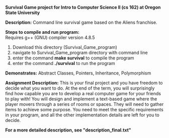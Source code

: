 **Survival Game project for Intro to Computer Science II (cs 162) at Oregon State University**

**Description:**
Command line survival game based on the Aliens franchise.

**Steps to compile and run program:**                                                   
Requires g++ (GNU) compiler version 4.8.5                                                            
1) Download this directory (Survival_Game_program)                                      
2) navigate to Survival_Game_program directory with command line                                
3) enter the command **make survival** to compile the program                                 
4) enter the command **./survival** to run the program                                       

**Demonstrates:**
Abstract Classes, Pointers, Inheritance, Polymorphism

**Assignment Description:**
This is your final project and you have freedom to decide what you want to do.  At the end of the term, you will surprisingly find how capable you are to develop a real computer game for your friends to play with! You will design and implement a text-based game where the player movers through a series of rooms or spaces. They will need to gather items to achieve some purpose.  You need to meet the specific requirements in your program, and all the other implementation details are left for you to decide.

**For a more detailed description, see "description_final.txt"**





